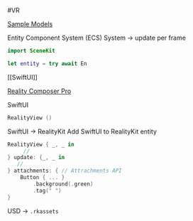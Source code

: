 #VR 

[Sample Models](https://developer.apple.com/augmented-reality/quick-look/)


Entity Component System (ECS)
System -> update per frame


```swift
import SceneKit
```


```swift
let entity = try await En
```

[[SwiftUI]]

[Reality Composer Pro](https://developer.apple.com/videos/play/wwdc2023/10273)

SwiftUI
```swift
RealityView ()
```

SwiftUI -> RealityKit
Add SwiftUI to RealityKit entity
```swift
RealityView { _, _ in
	 // 
} update: {_, _ in 
   //
} attachments: { // Attrachments API
	Button { ... }
		.background(.green)
		.tag(" ")
}
```

USD -> 
`.rkassets`